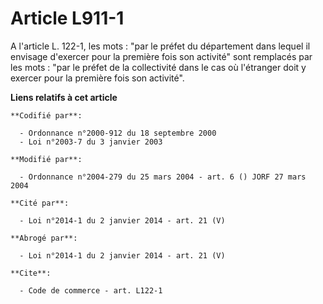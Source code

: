 # Article L911-1

A l'article L. 122-1, les mots : "par le préfet du département dans lequel il envisage d'exercer pour la première fois son
activité" sont remplacés par les mots : "par le préfet de la collectivité dans le cas où l'étranger doit y exercer pour la
première fois son activité".

**Liens relatifs à cet article**

	**Codifié par**:

	  - Ordonnance n°2000-912 du 18 septembre 2000
	  - Loi n°2003-7 du 3 janvier 2003

	**Modifié par**:

	  - Ordonnance n°2004-279 du 25 mars 2004 - art. 6 () JORF 27 mars 2004

	**Cité par**:

	  - Loi n°2014-1 du 2 janvier 2014 - art. 21 (V)

	**Abrogé par**:

	  - Loi n°2014-1 du 2 janvier 2014 - art. 21 (V)

	**Cite**:

	  - Code de commerce - art. L122-1
